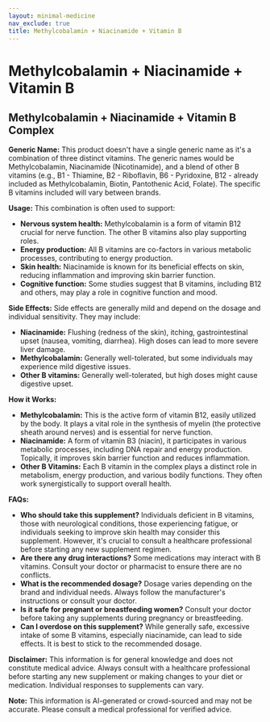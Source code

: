 ```yaml
---
layout: minimal-medicine
nav_exclude: true
title: Methylcobalamin + Niacinamide + Vitamin B
---
```


# Methylcobalamin + Niacinamide + Vitamin B

## Methylcobalamin + Niacinamide + Vitamin B Complex

**Generic Name:**  This product doesn't have a single generic name as it's a combination of three distinct vitamins.  The generic names would be Methylcobalamin, Niacinamide (Nicotinamide), and a blend of other B vitamins (e.g., B1 - Thiamine, B2 - Riboflavin, B6 - Pyridoxine, B12 - already included as Methylcobalamin, Biotin, Pantothenic Acid, Folate). The specific B vitamins included will vary between brands.

**Usage:** This combination is often used to support:

* **Nervous system health:** Methylcobalamin is a form of vitamin B12 crucial for nerve function.  The other B vitamins also play supporting roles.
* **Energy production:**  All B vitamins are co-factors in various metabolic processes, contributing to energy production.
* **Skin health:** Niacinamide is known for its beneficial effects on skin, reducing inflammation and improving skin barrier function.
* **Cognitive function:** Some studies suggest that B vitamins, including B12 and others, may play a role in cognitive function and mood.


**Side Effects:**  Side effects are generally mild and depend on the dosage and individual sensitivity.  They may include:

* **Niacinamide:** Flushing (redness of the skin), itching, gastrointestinal upset (nausea, vomiting, diarrhea).  High doses can lead to more severe liver damage.
* **Methylcobalamin:**  Generally well-tolerated, but some individuals may experience mild digestive issues.
* **Other B vitamins:**  Generally well-tolerated, but high doses might cause digestive upset.


**How it Works:**

* **Methylcobalamin:** This is the active form of vitamin B12, easily utilized by the body. It plays a vital role in the synthesis of myelin (the protective sheath around nerves) and is essential for nerve function.
* **Niacinamide:** A form of vitamin B3 (niacin), it participates in various metabolic processes, including DNA repair and energy production.  Topically, it improves skin barrier function and reduces inflammation.
* **Other B Vitamins:**  Each B vitamin in the complex plays a distinct role in metabolism, energy production, and various bodily functions. They often work synergistically to support overall health.

**FAQs:**

* **Who should take this supplement?** Individuals deficient in B vitamins, those with neurological conditions, those experiencing fatigue, or individuals seeking to improve skin health may consider this supplement.  However, it's crucial to consult a healthcare professional before starting any new supplement regimen.
* **Are there any drug interactions?**  Some medications may interact with B vitamins.  Consult your doctor or pharmacist to ensure there are no conflicts.
* **What is the recommended dosage?**  Dosage varies depending on the brand and individual needs. Always follow the manufacturer's instructions or consult your doctor.
* **Is it safe for pregnant or breastfeeding women?** Consult your doctor before taking any supplements during pregnancy or breastfeeding.
* **Can I overdose on this supplement?**  While generally safe, excessive intake of some B vitamins, especially niacinamide, can lead to side effects.  It is best to stick to the recommended dosage.


**Disclaimer:**  This information is for general knowledge and does not constitute medical advice. Always consult with a healthcare professional before starting any new supplement or making changes to your diet or medication.  Individual responses to supplements can vary.


**Note:** This information is AI-generated or crowd-sourced and may not be accurate. Please consult a medical professional for verified advice.